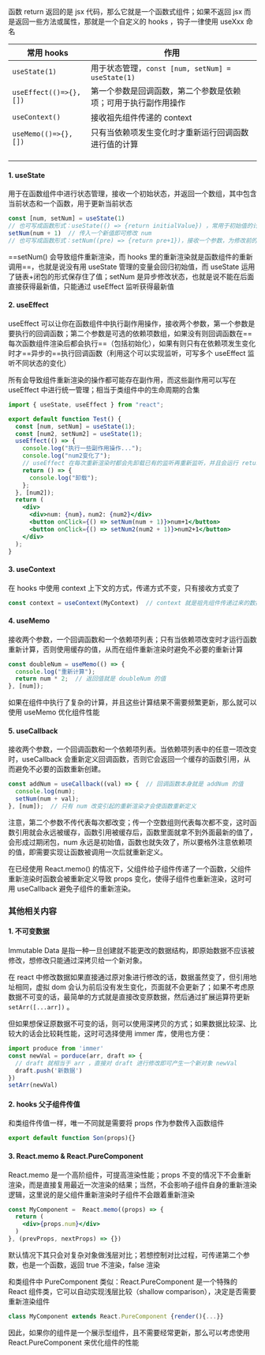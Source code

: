 函数 return 返回的是 jsx 代码，那么它就是一个函数式组件；如果不返回 jsx 而是返回一些方法或属性，那就是一个自定义的 hooks ，钩子一律使用 useXxx 命名



| 常用 hooks             | 作用                                                         |
| ---------------------- | ------------------------------------------------------------ |
| `useState(1)`          | 用于状态管理，`const [num, setNum] = useState(1)`            |
| `useEffect(()=>{},[])` | 第一个参数是回调函数，第二个参数是依赖项；可用于执行副作用操作 |
| `useContext()`         | 接收祖先组件传递的 context                                   |
| `useMemo(()=>{},[])`   | 只有当依赖项发生变化时才重新运行回调函数进行值的计算         |
|                        |                                                              |
|                        |                                                              |
|                        |                                                              |



#### 1. useState

用于在函数组件中进行状态管理，接收一个初始状态，并返回一个数组，其中包含当前状态和一个函数，用于更新当前状态

```jsx
const [num, setNum] = useState(1)
// 也可写成函数形式：useState(() => {return initialValue}) ，常用于初始值的计算比较复杂的情况
setNum(num + 1)  // 传入一个新值即可修改 num 
// 也可写成函数形式：setNum((pre) => {return pre+1})，接收一个参数，为修改前的值
```

==setNum() 会导致组件重新渲染，而 hooks 里的重新渲染就是函数组件的重新调用==，也就是说没有用 useState 管理的变量会回归初始值，而 useState 运用了链表+闭包的形式保存住了值；setNum 是异步修改状态，也就是说不能在后面直接获得最新值，只能通过 useEffect 监听获得最新值



#### 2. useEffect

useEffect 可以让你在函数组件中执行副作用操作，接收两个参数，第一个参数是要执行的回调函数；第二个参数是可选的依赖项数组，如果没有则回调函数在==每次函数组件渲染后都会执行==（包括初始化），如果有则只有在依赖项发生变化时才==异步的==执行回调函数（利用这个可以实现监听，可写多个 useEffect 监听不同状态的变化）

所有会导致组件重新渲染的操作都可能存在副作用，而这些副作用可以写在 useEffect 中进行统一管理；相当于类组件中的生命周期的合集

```jsx
import { useState, useEffect } from "react";

export default function Test() {
  const [num, setNum] = useState(1);
  const [num2, setNum2] = useState(1);
  useEffect(() => {
    console.log("执行一些副作用操作...");
    console.log("num2变化了");
    // useEffect 在每次重新渲染时都会先卸载已有的监听再重新监听，并且会运行 return 返回的函数
    return () => {
      console.log("卸载");
    };
  }, [num2]);
  return (
    <div>
      <div>num: {num}，num2: {num2}</div>
      <button onClick={() => setNum(num + 1)}>num+1</button>
      <button onClick={() => setNum2(num2 + 1)}>num2+1</button>
    </div>
  );
}
```



#### 3. useContext

在 hooks 中使用 context 上下文的方式，传递方式不变，只有接收方式变了

```jsx
const context = useContext(MyContext)  // context 就是祖先组件传递过来的数据
```



#### 4. useMemo

接收两个参数，一个回调函数和一个依赖项列表；只有当依赖项改变时才运行函数重新计算，否则使用缓存的值，从而在组件重新渲染时避免不必要的重新计算

```jsx
const doubleNum = useMemo(() => {
  console.log("重新计算");
  return num * 2;  // 返回值就是 doubleNum 的值
}, [num]);
```

如果在组件中执行了复杂的计算，并且这些计算结果不需要频繁更新，那么就可以使用 useMemo 优化组件性能



#### 5. useCallback

接收两个参数，一个回调函数和一个依赖项列表。当依赖项列表中的任意一项改变时，useCallback 会重新定义回调函数，否则它会返回一个缓存的函数引用，从而避免不必要的函数重新创建。

```jsx
const addNum = useCallback((val) => {  // 回调函数本身就是 addNum 的值
  console.log(num);
  setNum(num + val);
}, [num]);  // 只有 num 改变引起的重新渲染才会使函数重新定义
```

注意，第二个参数不传代表每次都改变；传一个空数组则代表每次都不变，这时函数引用就会永远被缓存，函数引用被缓存后，函数里面就拿不到外面最新的值了，会形成过期闭包，num 永远是初始值，函数也就失效了，所以要格外注意依赖项的值，即需要实现让函数被调用一次后就重新定义。

在已经使用 React.memo() 的情况下，父组件给子组件传递了一个函数，父组件重新渲染时函数会被重新定义导致 props 变化，使得子组件也重新渲染，这时可用 useCallback 避免子组件的重新渲染。



















### 其他相关内容

#### 1. 不可变数据

Immutable Data 是指一种一旦创建就不能更改的数据结构，即原始数据不应该被修改，想修改只能通过深拷贝给一个新对象。

在 react 中修改数据如果直接通过原对象进行修改的话，数据虽然变了，但引用地址相同，虚拟 dom 会认为前后没有发生变化，页面就不会更新了；如果不考虑原数据不可变的话，最简单的方式就是直接改变原数据，然后通过扩展运算符更新 `setArr([...arr])` 。

但如果想保证原数据不可变的话，则可以使用深拷贝的方式；如果数据比较深、比较大的话会比较耗性能，这时可选择使用 immer 库，使用也方便：

```jsx
import produce from 'immer'
const newVal = porduce(arr, draft => {
  // draft 就相当于 arr ，直接对 draft 进行修改即可产生一个新对象 newVal
  draft.push('新数据')
})
setArr(newVal)
```



#### 2. hooks 父子组件传值

和类组件传值一样，唯一不同就是需要将 props 作为参数传入函数组件

```jsx
export default function Son(props){}
```



#### 3. React.memo & React.PureComponent

React.memo 是一个高阶组件，可提高渲染性能；props 不变的情况下不会重新渲染，而是直接复用最近一次渲染的结果；当然，不会影响子组件自身的重新渲染逻辑，这里说的是父组件重新渲染时子组件不会跟着重新渲染

```jsx
const MyComponent =  React.memo((props) => {
  return (
    <div>{props.num}</div>
  )
}, (prevProps, nextProps) => {})
```

默认情况下其只会对复杂对象做浅层对比；若想控制对比过程，可传递第二个参数，也是一个函数，返回 true 不渲染，false 渲染

和类组件中 PureComponent 类似：React.PureComponent 是一个特殊的 React 组件类，它可以自动实现浅层比较（shallow comparison），决定是否需要重新渲染组件

```jsx
class MyComponent extends React.PureComponent {render(){...}}
```

因此，如果你的组件是一个展示型组件，且不需要经常更新，那么可以考虑使用 React.PureComponent 来优化组件的性能













